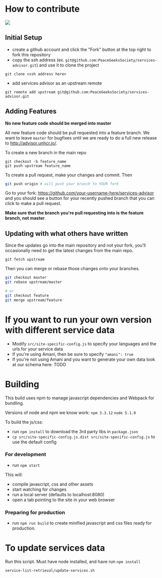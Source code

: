 # How to contribute
<a href="https://zenhub.com"><img src="https://raw.githubusercontent.com/ZenHubIO/support/master/zenhub-badge.png"></a>
## Initial Setup
- create a github account and click the "Fork" button at the top right to fork this repository
- copy the ssh address (ex. `git@github.com:PeaceGeeksSociety/services-advisor.git`) and use it to clone the project
```
git clone <ssh address here>
```
- add services advisor as an upstream remote
```
git remote add upstream git@github.com:PeaceGeeksSociety/services-advisor.git
```

## Adding Features
**No new feature code should be merged into master**

All new feature code should be pull requested into a feature branch. We want to leave `master` for bugfixes until we are ready to do a full new release to http://advisor.unhcr.jo/.

To create a new branch in the main repo
```
git checkout -b feature_name
git push upstream feature_name
```

To create a pull request, make your changes and commit. Then
```bash
git push origin # will push your branch to YOUR fork
```
Go to your fork: https://github.com/your-username-here/services-advisor and you should see a button for your recently pushed branch that you can click to make a pull request.

**Make sure that the branch you're pull requesting into is the feature branch, not master**.

## Updating with what others have written
Since the updates go into the main repository and not your fork, you'll occasionally need to get the latest changes from the main repo.
```
git fetch upstream
```
Then you can merge or rebase those changes onto your branches.
```bash
git checkout master
git rebase upstream/master

# or
git checkout feature
git merge upstream/feature
```

# If you want to run your own version with different service data
- Modify `src/site-specific-config.js` to specify your languages and the urls for your service data
- If you're using Amani, then be sure to specify `"amani": true`
- If you're not using Amani and you want to generate your own data look at our schema here: TODO

# Building

This build uses npm to manage javascript dependencies and Webpack for bundling.

Versions of node and npm we know work:
`npm 3.3.12`
`node 5.1.0`

To build the js/css:

- run `npm install` to download the 3rd party libs in `package.json`
- `cp src/site-specific-config.js.dist src/site-specific-config.js` to use the default config

### For development
- run `npm start`

This will:

- compile javascript, css and other assets
- start watching for changes
- run a local server (defaults to localhost:8080)
- open a tab pointing to the site in your web browser

### Preparing for production
- run `npm run build` to create minified javascript and css files ready for production.

# To update services data
Run this script. Must have node installed, and have run `npm install`
```bash
service-list-retrieval/update-services.sh
```
